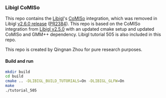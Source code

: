 ### Libigl CoMISo

This repo contains the [Libigl](https://libigl.github.io)'s
[CoMISo](https://www.graphics.rwth-aachen.de/software/comiso/) integration, which was removed in
Libigl [v2.6.0 release](https://github.com/libigl/libigl/releases/tag/v2.6.0)
([PR2384](https://github.com/libigl/libigl/pull/2384)). This repo is based on the CoMISo integration
from [Libigl v2.5.0](https://github.com/libigl/libigl/releases/tag/v2.5.0) with an updated cmake
setup and updated CoMISo and GMM++ dependency. Libigl tutorial 505 is also included in this repo.

This repo is created by Qingnan Zhou for pure research purposes.

#### Build and run

```sh
mkdir build
cd build
cmake .. -DLIBIGL_BUILD_TUTORIALS=On -DLIBIGL_GLFW=On
make
./tutorial_505
```
